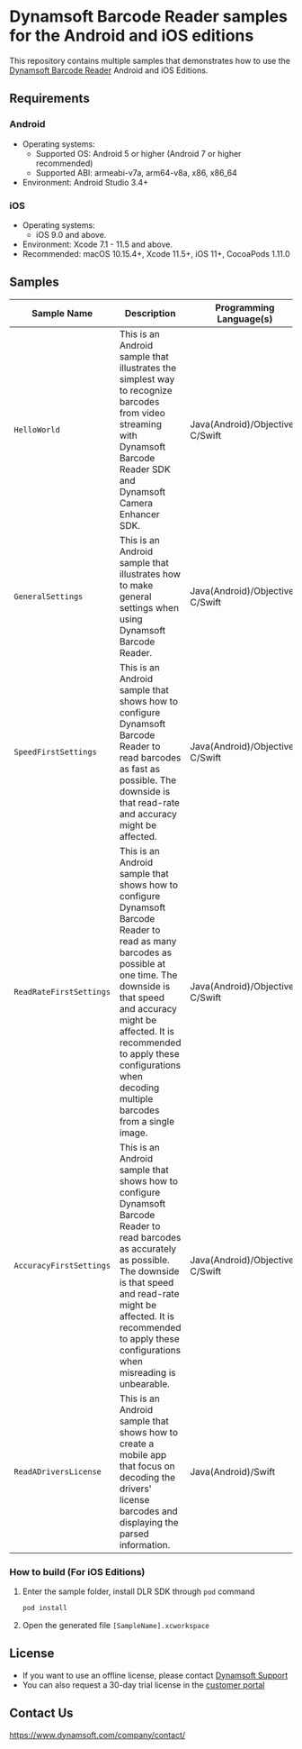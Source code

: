 # Dynamsoft Barcode Reader samples for the Android and iOS editions

This repository contains multiple samples that demonstrates how to use the [Dynamsoft Barcode Reader](https://www.dynamsoft.com/barcode-reader/overview/) Android and iOS Editions.

## Requirements

### Android
- Operating systems:
  - Supported OS: Android 5 or higher (Android 7 or higher recommended)
  - Supported ABI: armeabi-v7a, arm64-v8a, x86, x86_64
- Environment: Android Studio 3.4+

### iOS
- Operating systems:
  - iOS 9.0 and above.
- Environment: Xcode 7.1 - 11.5 and above.
- Recommended: macOS 10.15.4+, Xcode 11.5+, iOS 11+, CocoaPods 1.11.0

## Samples

| Sample Name | Description | Programming Language(s) |
| ----------- | ----------- | ----------------------- |
| `HelloWorld` | This is an Android sample that illustrates the simplest way to recognize barcodes from video streaming with Dynamsoft Barcode Reader SDK and Dynamsoft Camera Enhancer SDK. | Java(Android)/Objective-C/Swift |
| `GeneralSettings` | This is an Android sample that illustrates how to make general settings when using Dynamsoft Barcode Reader. | Java(Android)/Objective-C/Swift |
| `SpeedFirstSettings` | This is an Android sample that shows how to configure Dynamsoft Barcode Reader to read barcodes as fast as possible. The downside is that read-rate and accuracy might be affected. | Java(Android)/Objective-C/Swift |
| `ReadRateFirstSettings` | This is an Android sample that shows how to configure Dynamsoft Barcode Reader to read as many barcodes as possible at one time. The downside is that speed and accuracy might be affected. It is recommended to apply these configurations when decoding multiple barcodes from a single image. | Java(Android)/Objective-C/Swift |
| `AccuracyFirstSettings` | This is an Android sample that shows how to configure Dynamsoft Barcode Reader to read barcodes as accurately as possible. The downside is that speed and read-rate might be affected. It is recommended to apply these configurations when misreading is unbearable. | Java(Android)/Objective-C/Swift |
| `ReadADriversLicense` | This is an Android sample that shows how to create a mobile app that focus on decoding the drivers' license barcodes and displaying the parsed information. | Java(Android)/Swift |

### How to build (For iOS Editions)

1. Enter the sample folder, install DLR SDK through `pod` command

    ```bash
    pod install
    ```

2. Open the generated file `[SampleName].xcworkspace`

## License

- If you want to use an offline license, please contact [Dynamsoft Support](https://www.dynamsoft.com/company/contact/)
- You can also request a 30-day trial license in the [customer portal](https://www.dynamsoft.com/customer/license/trialLicense?product=dbr&utm_source=github)

## Contact Us

https://www.dynamsoft.com/company/contact/
